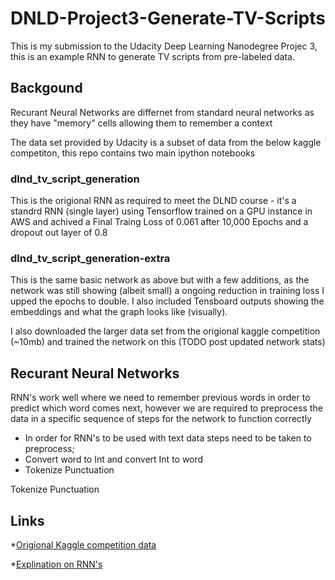 # DNLD-Project3-Generate-TV-Scripts

This is my submission to the Udacity Deep Learning Nanodegree Projec 3, this is an example RNN to generate TV scripts from pre-labeled data.

## Backgound

Recurant Neural Networks are differnet from standard neural networks as they have "memory" cells allowing them to remember a context

The data set provided by Udacity is a subset of data from the below kaggle competiton, this repo contains two main ipython notebooks

### dlnd_tv_script_generation

This is the origional RNN as required to meet the DLND course - it's a standrd RNN (single layer) using Tensorflow trained on a GPU instance in AWS and achived a Final Traing Loss of 0.061 after 10,000 Epochs and a dropout out layer of 0.8

### dlnd_tv_script_generation-extra

This is the same basic network as above but with a few additions, as the network was still showing (albeit small) a ongoing reduction in training loss I upped the epochs to double. I also included Tensboard outputs showing the embeddings and what the graph looks like (visually).

I also downloaded the larger data set from the origional kaggle competition (~10mb) and trained the network on this (TODO post updated network stats)

## Recurant Neural Networks

RNN's work well where we need to remember previous words in order to predict which word comes next, however we are required to preprocess the data in a specific sequence of steps for the network to function correctly

* In order for RNN's to be used with text data steps need to be taken to preprocess;
* Convert word to Int and convert Int to word
* Tokenize Punctuation


Tokenize Punctuation

## Links

*[Origional Kaggle competition data](https://www.kaggle.com/wcukierski/the-simpsons-by-the-data)

*[Explination on RNN's](http://colah.github.io/posts/2015-08-Understanding-LSTMs/)